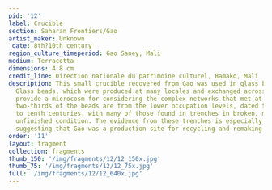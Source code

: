 ```yaml
---
pid: '12'
label: Crucible
section: Saharan Frontiers/Gao
artist_maker: Unknown
_date: 8th?10th century
region_culture_timeperiod: Gao Saney, Mali
medium: Terracotta
dimensions: 4.8 cm
credit_line: Direction nationale du patrimoine culturel, Bamako, Mali
description: This small crucible recovered from Gao was used in glass bead making.
  Glass beads, which were produced at many locales and exchanged across vast distances,
  provide a microcosm for considering the complex networks that met at Gao. Approximately
  two-thirds of the beads are from the lower occupation levels, dated to the eighth
  to tenth centuries, with many of those found in trenches in broken, malformed, or
  unfinished condition. The evidence from these trenches is especially compelling,
  suggesting that Gao was a production site for recycling and remaking imported glass.
order: '11'
layout: fragment
collection: fragments
thumb_150: '/img/fragments/12/12_150x.jpg'
thumb_75: '/img/fragments/12/12_75x.jpg'
full: '/img/fragments/12/12_640x.jpg'
---
```

